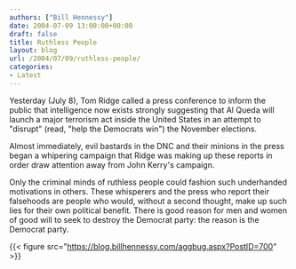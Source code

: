 ```yaml
---
authors: ["Bill Hennessy"]
date: 2004-07-09 13:00:00+00:00
draft: false
title: Ruthless People
layout: blog
url: /2004/07/09/ruthless-people/
categories:
- Latest
---
```


Yesterday (July 8), Tom Ridge called a press conference to inform the public that intelligence now exists strongly suggesting that Al Queda will launch a major terrorism act inside the United States in an attempt to "disrupt" (read, "help the Democrats win") the November elections.




Almost immediately, evil bastards in the DNC and their minions in the press began a whipering campaign that Ridge was making up these reports in order draw attention away from John Kerry's campaign. 




Only the criminal minds of ruthless people could fashion such underhanded motivations in others. These whisperers and the press who report their falsehoods are people who would, without a second thought, make up such lies for their own political benefit. There is good reason for men and women of good will to seek to destroy the Democrat party: the reason is the Democrat party. 

{{< figure src="https://blog.billhennessy.com/aggbug.aspx?PostID=700" >}}

